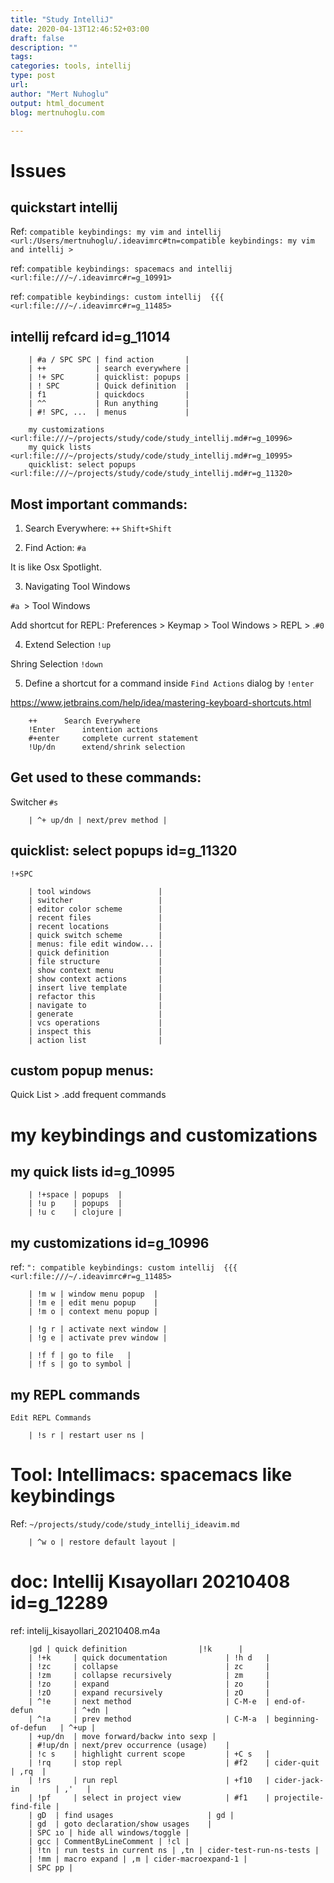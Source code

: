 ```yaml
---
title: "Study IntelliJ"
date: 2020-04-13T12:46:52+03:00 
draft: false
description: ""
tags:
categories: tools, intellij
type: post
url:
author: "Mert Nuhoglu"
output: html_document
blog: mertnuhoglu.com

---
```


# Issues

## quickstart intellij

Ref: `compatible keybindings: my vim and intellij <url:/Users/mertnuhoglu/.ideavimrc#tn=compatible keybindings: my vim and intellij >`

ref: `compatible keybindings: spacemacs and intellij <url:file:///~/.ideavimrc#r=g_10991>`

ref: `compatible keybindings: custom intellij  {{{ <url:file:///~/.ideavimrc#r=g_11485>`

## intellij refcard id=g_11014

		| #a / SPC SPC | find action       |
		| ++           | search everywhere |
		| !+ SPC       | quicklist: popups |
		| ! SPC        | Quick definition  |
		| f1           | quickdocs         |
		| ^^           | Run anything      |
		| #! SPC, ...  | menus             |

		my customizations <url:file:///~/projects/study/code/study_intellij.md#r=g_10996>
		my quick lists <url:file:///~/projects/study/code/study_intellij.md#r=g_10995>
		quicklist: select popups <url:file:///~/projects/study/code/study_intellij.md#r=g_11320>

## Most important commands:

01. Search Everywhere: `++` `Shift+Shift`

02. Find Action: `#a`

It is like Osx Spotlight.

03. Navigating Tool Windows

`#a `> Tool Windows

Add shortcut for REPL: Preferences > Keymap > Tool Windows > REPL > .`#0`

04. Extend Selection `!up`

Shring Selection `!down`

05. Define a shortcut for a command inside `Find Actions` dialog by `!enter`

https://www.jetbrains.com/help/idea/mastering-keyboard-shortcuts.html

		++		Search Everywhere
		!Enter		intention actions
		#+enter		complete current statement
		!Up/dn		extend/shrink selection

## Get used to these commands:

Switcher `#s`

		| ^+ up/dn | next/prev method |

## quicklist: select popups id=g_11320

`!+SPC`

		| tool windows               |
		| switcher                   |
		| editor color scheme        |
		| recent files               |
		| recent locations           |
		| quick switch scheme        |
		| menus: file edit window... |
		| quick definition           |
		| file structure             |
		| show context menu          |
		| show context actions       |
		| insert live template       |
		| refactor this              |
		| navigate to                |
		| generate                   |
		| vcs operations             |
		| inspect this               |
		| action list                |

## custom popup menus:

Quick List > .add frequent commands

# my keybindings and customizations

## my quick lists id=g_10995

		| !+space | popups  |
		| !u p    | popups  |
		| !u c    | clojure |

## my customizations id=g_10996

ref: `": compatible keybindings: custom intellij  {{{ <url:file:///~/.ideavimrc#r=g_11485>`

		| !m w | window menu popup  |
		| !m e | edit menu popup    |
		| !m o | context menu popup |

		| !g r | activate next window |
		| !g e | activate prev window |

		| !f f | go to file   |
		| !f s | go to symbol |

## my REPL commands

`Edit REPL Commands`

		| !s r | restart user ns |

# Tool: Intellimacs: spacemacs like keybindings

Ref: `~/projects/study/code/study_intellij_ideavim.md`

		| ^w o | restore default layout |

# doc: Intellij Kısayolları 20210408 id=g_12289

ref: intelij_kisayollari_20210408.m4a

		|gd | quick definition                |!k      | 
		| !+k     | quick documentation             | !h d   |
		| !zc     | collapse                        | zc     |
		| !zm     | collapse recursively            | zm     |
		| !zo     | expand                          | zo     |
		| !zO     | expand recursively              | zO     |
		| ^!e     | next method                     | C-M-e  | end-of-defun         | ^+dn |
		| ^!a     | prev method                     | C-M-a  | beginning-of-defun   | ^+up |
		| +up/dn  | move forward/backw into sexp |
		| #!up/dn | next/prev occurrence (usage)    |
		| !c s    | highlight current scope         | +C s   |
		| !rq     | stop repl                       | #f2    | cider-quit           | ,rq  |
		| !rs     | run repl                        | +f10   | cider-jack-in        | ,'   |
		| !pf     | select in project view          | #f1    | projectile-find-file |
		| gD  | find usages                     | gd |
		| gd  | goto declaration/show usages    |
		| SPC ıo | hide all windows/toggle |
		| gcc | CommentByLineComment | !cl |
		| !tn | run tests in current ns | ,tn | cider-test-run-ns-tests | 
		| !mm | macro expand | ,m | cider-macroexpand-1 |
		| SPC pp |

